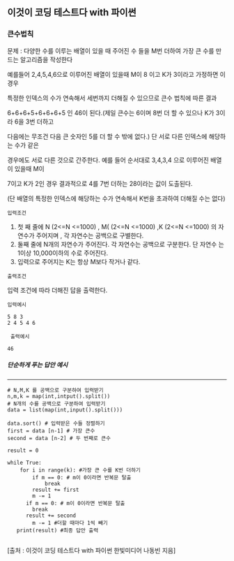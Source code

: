 ## 이것이 코딩 테스트다 with 파이썬 



### 큰수법칙

문제 : 다양한 수를 이루는 배열이 있을 때 주어진 수 들을 M번 더하여 가장 큰 수를 만드는 알고리즘을 작성한다 

예를들어 2,4,5,4,6으로 이루어진 배열이 있을때 M이 8 이고 K가 3이라고 가정하면 이 경우

특정한 인덱스의 수가 연속해서 세번까지 더해질 수 있으므로  큰수 법칙에 따른 결과 

6+6+6+5+6+6+6+5 인 46이 된다.(제일 큰수는 6이며 8번 더 할 수 있으나 K가 3이라 6을 3번 더하고 

다음에는 무조건 다음 큰 숫자인 5를 더 할 수 밖에 없다.) 단 서로 다른 인덱스에 해당하는 수가 같은 

경우에도 서로 다른 것으로 간주한다. 예를 들어 순서대로 3,4,3,4 으로 이루어진 배열이 있을때 M이

7이고 K가 2인 경우 결과적으로 4를 7번 더하는 28이라는 값이 도출된다.



(단  배열의 특정한 인덱스에 해당하는 수가 연속해서 K번을 초과하여 더해질 수는 없다)



`입력조건`   

1. 첫 째 줄에 N (2<=N <=1000) , M( (2<=N <=1000) ,K (2<=N <=1000) 의 자연수가  주어지며 , 각 자연수는 공백으로 구별한다.
2. 둘째 줄에 N개의 자연수가 주어진다. 각 자연수는 공백으로 구분한다. 단  자연수 는 1이상 10,000이하의 수로 주어진다.
3.  입력으로 주어지는 K는 항상 M보다 작거나 같다.



`출력조건`   

  입력 조건에 따라 더해진 답을 출력한다. 



`입력예시` 

```
5 8 3
2 4 5 4 6
```



` 출력예시` 

```
46
```

##### 단순하게 푸는 답안 예시
<hr>

```
# N,M,K 를 공백으로 구분하여 입력받기 
n,m,k = map(int,intput().split())
# N개의 수를 공백으로 구분하여 입력받기 
data = list(map(int,input().split()))

data.sort() # 입력받은 수들 정렬하기 
first = data [n-1] # 가장 큰수 
second = data [n-2] # 두 번째로 큰수 

result = 0 

while True:
    for i in range(k): #가장 큰 수를 K번 더하기 
        if m == 0: # m이 0이라면 반복문 탈출 
            break
        result += first 
        m -= 1 
      if m == 0: # m이 0이라면 반복문 탈출 
        break 
      result += second 
    	m -= 1 #더할 때마다 1씩 빼기 
   print(result) #최종 답안 출력 
   
```






[출처 : 이것이 코딩 테스트다 with 파이썬 한빛미디어 나동빈 지음]
